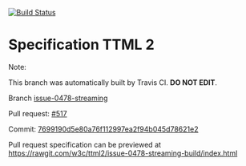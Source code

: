 [![Build Status](https://travis-ci.org/w3c/ttml2.svg?branch=issue-0478-streaming)](https://travis-ci.org/w3c/ttml2)


# Specification TTML 2


Note:


This branch was automatically built by Travis CI. <b>DO NOT EDIT</b>.


 Branch [issue-0478-streaming](https://github.com/w3c/ttml2/tree/issue-0478-streaming)


 Pull request: [#517](https://github.com/w3c/ttml2/pull/517)


 Commit: [7699190d5e80a76f112997ea2f94b045d78621e2](https://github.com/w3c/ttml2/commit/7699190d5e80a76f112997ea2f94b045d78621e2)

Pull request specification can be previewed at https://rawgit.com/w3c/ttml2/issue-0478-streaming-build/index.html



